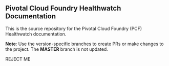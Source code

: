 ## Pivotal Cloud Foundry Healthwatch Documentation

This is the source repository for the Pivotal Cloud Foundry (PCF) Healthwatch documentation.

**Note**: Use the version-specific branches to create PRs or make changes to the project. The **MASTER** branch is not updated.

REJECT ME
